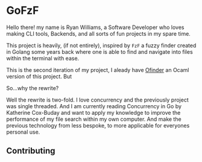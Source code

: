 # GoFzF
Hello there! my name is Ryan Williams, a Software Developer who loves making CLI tools, Backends, and all sorts of fun projects in my spare time.

This project is heavily, (if not entirely), inspired by `FzF` a fuzzy finder created in Golang some years back where one is able to find and navigate into files within the terminal with ease. 

This is the second iteration of my project, I aleady have [Ofinder](https://github.com/SisyphianLiger/OFinder) an Ocaml version of this project. But 

So...why the rewrite?

Well the rewrite is two-fold. I love concurrency and the previously project was single threaded. And I am currently reading Concurrency in Go by Katherine Cox-Buday and want to apply my knowledge to improve the performance of my file search within my own computer. And make the previous technology from less bespoke, to more applicable for everyones personal use.


## Contributing
